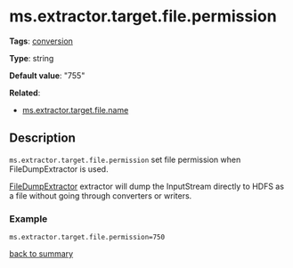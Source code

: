 # ms.extractor.target.file.permission

**Tags**: 
[conversion](categories.md#conversion-properties)

**Type**: string

**Default value**: "755"

**Related**:
- [ms.extractor.target.file.name](ms.extractor.target.file.name.md)

## Description

`ms.extractor.target.file.permission` set file permission when 
FileDumpExtractor is used.

[FileDumpExtractor](https://github.com/linkedin/data-integration-library/blob/master/docs/components/FileDumpExtractor.md) 
extractor will dump the InputStream directly to HDFS as a file
without going through converters or writers.

### Example

`ms.extractor.target.file.permission=750`

[back to summary](summary.md#msextractortargetfilepermission)
